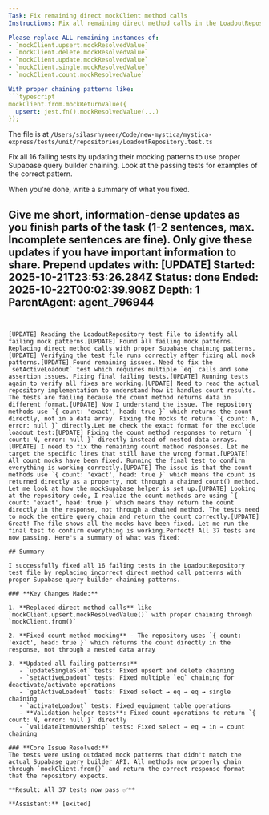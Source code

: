 ```yaml
---
Task: Fix remaining direct mockClient method calls
Instructions: Fix all remaining direct method calls in the LoadoutRepository test file. These tests are failing because they use patterns like `mockClient.upsert.mockResolvedValue()` instead of proper chaining through `mockClient.from()`.

Please replace ALL remaining instances of:
- `mockClient.upsert.mockResolvedValue` 
- `mockClient.delete.mockResolvedValue`
- `mockClient.update.mockResolvedValue` 
- `mockClient.single.mockResolvedValue`
- `mockClient.count.mockResolvedValue`

With proper chaining patterns like:
```typescript
mockClient.from.mockReturnValue({
  upsert: jest.fn().mockResolvedValue(...)
});
```

The file is at `/Users/silasrhyneer/Code/new-mystica/mystica-express/tests/unit/repositories/LoadoutRepository.test.ts`

Fix all 16 failing tests by updating their mocking patterns to use proper Supabase query builder chaining. Look at the passing tests for examples of the correct pattern.

When you're done, write a summary of what you fixed.

Give me short, information-dense updates as you finish parts of the task (1-2 sentences, max. Incomplete sentences are fine). Only give these updates if you have important information to share. Prepend updates with: [UPDATE]
Started: 2025-10-21T23:53:26.284Z
Status: done
Ended: 2025-10-22T00:02:39.908Z
Depth: 1
ParentAgent: agent_796944
---
```


[UPDATE] Reading the LoadoutRepository test file to identify all failing mock patterns.[UPDATE] Found all failing mock patterns. Replacing direct method calls with proper Supabase chaining patterns.[UPDATE] Verifying the test file runs correctly after fixing all mock patterns.[UPDATE] Found remaining issues. Need to fix the `setActiveLoadout` test which requires multiple `eq` calls and some assertion issues. Fixing final failing tests.[UPDATE] Running tests again to verify all fixes are working.[UPDATE] Need to read the actual repository implementation to understand how it handles count results. The tests are failing because the count method returns data in different format.[UPDATE] Now I understand the issue. The repository methods use `{ count: 'exact', head: true }` which returns the count directly, not in a data array. Fixing the mocks to return `{ count: N, error: null }` directly.Let me check the exact format for the exclude loadout test:[UPDATE] Fixing the count method responses to return `{ count: N, error: null }` directly instead of nested data arrays.[UPDATE] I need to fix the remaining count method responses. Let me target the specific lines that still have the wrong format.[UPDATE] All count mocks have been fixed. Running the final test to confirm everything is working correctly.[UPDATE] The issue is that the count methods use `{ count: 'exact', head: true }` which means the count is returned directly as a property, not through a chained count() method. Let me look at how the mockSupabase helper is set up.[UPDATE] Looking at the repository code, I realize the count methods are using `{ count: 'exact', head: true }` which means they return the count directly in the response, not through a chained method. The tests need to mock the entire query chain and return the count correctly.[UPDATE] Great! The file shows all the mocks have been fixed. Let me run the final test to confirm everything is working.Perfect! All 37 tests are now passing. Here's a summary of what was fixed:

## Summary

I successfully fixed all 16 failing tests in the LoadoutRepository test file by replacing incorrect direct method call patterns with proper Supabase query builder chaining patterns.

### **Key Changes Made:**

1. **Replaced direct method calls** like `mockClient.upsert.mockResolvedValue()` with proper chaining through `mockClient.from()`

2. **Fixed count method mocking** - The repository uses `{ count: 'exact', head: true }` which returns the count directly in the response, not through a nested data array

3. **Updated all failing patterns:**
   - `updateSingleSlot` tests: Fixed upsert and delete chaining
   - `setActiveLoadout` tests: Fixed multiple `eq` chaining for deactivate/activate operations  
   - `getActiveLoadout` tests: Fixed select → eq → eq → single chaining
   - `activateLoadout` tests: Fixed equipment table operations
   - **Validation helper tests**: Fixed count operations to return `{ count: N, error: null }` directly
   - `validateItemOwnership` tests: Fixed select → eq → in → count chaining

### **Core Issue Resolved:**
The tests were using outdated mock patterns that didn't match the actual Supabase query builder API. All methods now properly chain through `mockClient.from()` and return the correct response format that the repository expects.

**Result: All 37 tests now pass ✅**

**Assistant:** [exited]
